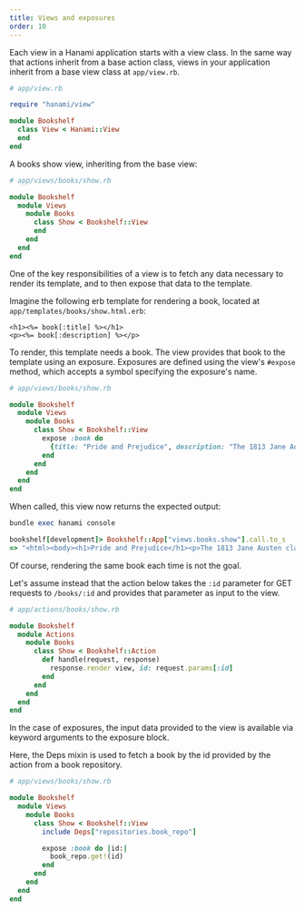 ```yaml
---
title: Views and exposures
order: 10
---
```


Each view in a Hanami application starts with a view class. In the same way that actions inherit from a base action class, views in your application inherit from a base view class at `app/view.rb`.

```ruby
# app/view.rb

require "hanami/view"

module Bookshelf
  class View < Hanami::View
  end
end
```

A books show view, inheriting from the base view:

```ruby
# app/views/books/show.rb

module Bookshelf
  module Views
    module Books
      class Show < Bookshelf::View
      end
    end
  end
end
```

One of the key responsibilities of a view is to fetch any data necessary to render its template, and to then expose that data to the template.

Imagine the following erb template for rendering a book, located at `app/templates/books/show.html.erb`:

```text
<h1><%= book[:title] %></h1>
<p><%= book[:description] %></p>
```

To render, this template needs a book. The view provides that book to the template using an exposure. Exposures are defined using the view's `#expose` method, which accepts a symbol specifying the exposure's name.

```ruby
# app/views/books/show.rb

module Bookshelf
  module Views
    module Books
      class Show < Bookshelf::View
        expose :book do
          {title: "Pride and Prejudice", description: "The 1813 Jane Austen classic."}
        end
      end
    end
  end
end
```

When called, this view now returns the expected output:

```ruby
bundle exec hanami console

bookshelf[development]> Bookshelf::App["views.books.show"].call.to_s
=> "<html><body><h1>Pride and Prejudice</h1><p>The 1813 Jane Austen classic.</p></body></html>"
```

Of course, rendering the same book each time is not the goal.

Let's assume instead that the action below takes the `:id` parameter for GET requests to `/books/:id` and provides that parameter as input to the view.

```ruby
# app/actions/books/show.rb

module Bookshelf
  module Actions
    module Books
      class Show < Bookshelf::Action
        def handle(request, response)
          response.render view, id: request.params[:id]
        end
      end
    end
  end
end
```

In the case of exposures, the input data provided to the view is available via keyword arguments to the exposure block.

Here, the Deps mixin is used to fetch a book by the id provided by the action from a book repository.

```ruby
# app/views/books/show.rb

module Bookshelf
  module Views
    module Books
      class Show < Bookshelf::View
        include Deps["repositories.book_repo"]

        expose :book do |id:|
          book_repo.get!(id)
        end
      end
    end
  end
end
```
